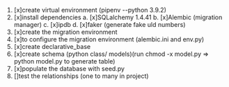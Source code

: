 1. [x]create virtual environment (pipenv --python 3.9.2)
2. [x]install dependencies
    a. [x]SQLalchemy 1.4.41
    b. [x]Alembic (migration manager)
    c. [x]ipdb
    d. [x]faker (generate fake uld numbers)
3. [x]create the migration environment
4. [x]to configure the migration environment (alembic.ini and env.py)
5. [x]create declarative_base
6. [x]create schema (python class/ models)(run chmod -x model.py => python model.py to generate table)
7. [x]populate the database with seed.py 
8. []test the relationships (one to many in project)